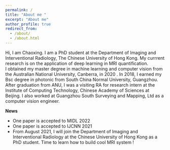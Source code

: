 ```yaml
---
permalink: /
title: "About me "
excerpt: "About me"
author_profile: true
redirect_from: 
  - /about/
  - /about.html
---
```


Hi, I am Chaoxing. I am a PhD student at the  Department of Imaging and Interventional Radiology, The Chinese University of Hong Kong. My currrent research is on the application of deep learning in MRI quantification.    
I obtained my master degree in machine learning and computer vision from the Australian National University, Canberra, in 2020 . In 2018, I earned my Bsc degree in photonic from South China Normal University, Guangzhou. After graduation from ANU,  I was a visiting RA for research intern at the Institute of Computing Technology, Chinese Academy of Sciences at Beijing.  I also worked at Guangzhou South Surveying and Mapping, Ltd as a computer vision engineer. 
  
    
      
        
          
            
            
  
 **News**  
   * One paper is accepted to MIDL 2022  
   * One paper is accepted to IJCNN 2021 
   * From August 2021, I will join the Department of Imaging and Interventional Radiology at the Chinese University of Hong Kong as a PhD student. Time to learn how to      build cool MRI system !   
  
